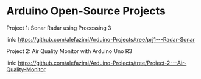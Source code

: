 # Arduino Open-Source Projects

Project 1: Sonar Radar using Processing 3

link: https://github.com/alefazimi/Arduino-Projects/tree/prj1---Radar-Sonar





Project 2: Air Quality Monitor with Arduino Uno R3

link: https://github.com/alefazimi/Arduino-Projects/tree/Project-2---Air-Quality-Monitor
